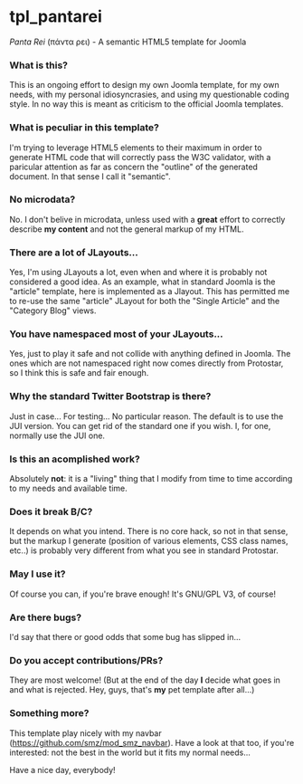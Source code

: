 # tpl_pantarei
_Panta Rei_ (πάντα ρει) - A semantic HTML5 template for Joomla

### What is this?
This is an ongoing effort to design my own Joomla template, for my own needs, with my personal idiosyncrasies, and using my questionable coding style.
In no way this is meant as criticism to the official Joomla templates.
### What is peculiar in this template?
I'm trying to leverage HTML5 elements to their maximum in order to generate HTML code that will correctly pass the W3C validator, with a paricular attention as far as concern the "outline" of the generated document. In that sense I call it "semantic".
### No microdata?
No. I don't belive in microdata, unless used with a **great** effort to correctly describe **my content** and not the general markup of my HTML.
### There are a lot of JLayouts...
Yes, I'm using JLayouts a lot, even when and where it is probably not considered a good idea. As an example, what in standard Joomla is the "article" template, here is implemented as a Jlayout. This has permitted me to re-use the same "article" JLayout for both the "Single Article" and the "Category Blog" views.
### You have namespaced most of your JLayouts...
Yes, just to play it safe and not collide with anything defined in Joomla. The ones which are not namespaced right now comes directly from Protostar, so I think this is safe and fair enough.
### Why the standard Twitter Bootstrap is there?
Just in case... For testing... No particular reason. The default is to use the JUI version. You can get rid of the standard one if you wish. I, for one, normally use the JUI one.
### Is this an acomplished work?
Absolutely **not**: it is a "living" thing that I modify from time to time according to my needs and available time.
### Does it break B/C?
It depends on what you intend. There is no core hack, so not in that sense, but the markup I generate (position of various elements, CSS class names, etc..) is probably very different from what you see in standard Protostar.
### May I use it?
Of course you can, if you're brave enough! It's GNU/GPL V3, of course!
### Are there bugs?
I'd say that there or good odds that some bug has slipped in...
### Do you accept contributions/PRs?
They are most welcome! (But at the end of the day **I** decide what goes in and what is rejected. Hey, guys, that's **my** pet template after all...)
### Something more?
This template play nicely with my navbar (https://github.com/smz/mod_smz_navbar). Have a look at that too, if you're interested: not the best in the world but it fits my normal needs...

Have a nice day, everybody!
